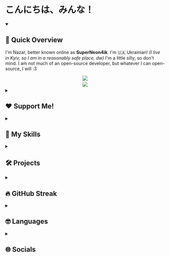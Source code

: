 # こんにちは、みんな！

<details open>
  <summary><h2>👀 Quick Overview</h2></summary>
  <p>I'm Nazar, better known online as <b>SuperNeon4ik</b>. I'm 🇺🇦 Ukrainian! <i>(I live in Kyiv, so I am in a reasonably safe place, dw)</i> I'm a little silly, so don't mind. I am not much of an open-source developer, but whatever I can open-source, I will :3</p>

  <div align="center">
    <picture>
      <source
        srcset="https://github-readme-stats.vercel.app/api?username=SuperNeon4ik&show_icons=true&theme=dark"
        media="(prefers-color-scheme: dark)"
      />
      <source
        srcset="https://github-readme-stats.vercel.app/api?username=SuperNeon4ik&show_icons=true"
        media="(prefers-color-scheme: light), (prefers-color-scheme: no-preference)"
      />
      <img src="https://github-readme-stats.vercel.app/api?username=SuperNeon4ik&show_icons=true" />
    </picture>
    <br />
    <picture>
      <source
        srcset="https://github-readme-stats.vercel.app/api/top-langs/?username=SuperNeon4ik&size_weight=0.5&count_weight=0.5&theme=dark"
        media="(prefers-color-scheme: dark)"
      />
      <source
        srcset="https://github-readme-stats.vercel.app/api/top-langs/?username=SuperNeon4ik&size_weight=0.5&count_weight=0.5"
        media="(prefers-color-scheme: light), (prefers-color-scheme: no-preference)"
      />
      <img src="https://github-readme-stats.vercel.app/api/top-langs/?username=SuperNeon4ik&size_weight=0.5&count_weight=0.5" />
    </picture>
  </div>
</details>


<details>
  <summary><h2>❤️ Support Me!</h2></summary>

  <p>I am Ukrainian. I live in Ukraine. Please first consider donating to <a href="https://savelife.in.ua/donate/">Come Back Alive</a>. If you wish to support me, I am very happy to recieve your donation over <a href="https://patreon.com/SuperNeon4ik">Patreon</a>! I am very greatful for every single cent you donate. I hope the war will end soon.</p>
</details>

<details>
  <summary><h2>💪 My Skills</h2></summary>

  <p>I am a self-taught programmer and I've been coding since I was like 9 years old. I praise back-end and hate on front-end, but forced to do both by calling. Currently, I am primarily a Java dev, but I do lots of different things.</p>

  <h3>Web Technologies</h3>
  <ul>
    <li>JavaScript</li>
    <li>HTML, CSS</li>
    <li>Node.JS</li>
    <li>SvelteKit</li>
    <li>Express.JS</li>
    <li>FastAPI</li>
  </ul>

  <h3>Application & Game Development</h3>
  <ul>
    <li>C# (.NET)</li>
    <li>Unity (with C#)</li>
    <li>Python <i>(i am a hater)</i></li>
    <li>C++ <i>(was learning a little. made a gd hack with it, lol)</i></li>
  </ul>

  <h3>Databases</h3>
  <p>I didn't use any of these much.</p>
  <ul>
    <li>Firebase Firestore</li>
    <li>Firebase Realtime Database</li>
    <li>MySQL</li>
  </ul>
  
  <h3>Modding</h3>
  <ul>
    <li>Minecraft Spigot/Paper Plugin Development</li>
    <li>Minecraft Forge/Fabric Mod Development <i>(sort of)</i></li>
    <li>Microsoft Dynamics 365 CRM <i>(didn't do anything fancy either)</i></li>
    <li>ADOFAI Modding <i>(working with it rn)</i></li>
  </ul>

  <h3>Other</h3>
  <ul>
    <li>GitHub Actions</li>
    <li>Chrome/Firefox Extension Development <i>(a little)</i></li>
    <li>Java <i>(duh)</i></li>    
  </ul>
</details>

<details>
  <summary><h2>🛠️ Projects</h2></summary>

  <h3>Minecraft Mayhem</h3>
  <img width="750" src="assets/mayhem-logo.jpg" alt="Minecraft Mayhem Logo" />
  <p>I am a plugin developer for a Minecraft Event called "Minecraft Mayhem". You should check it out one day. It's hosted once a month on Saturdays!</p>
  <ul>
    <li><a href="https://mcmayhem.live/">Website</a></li>
    <li><a href="https://discord.gg/mcmayhem">Discord Server</a></li>
    <li><a href="https://twitter.com/ItsMCMayhem">Twitter/X</a></li>
    <li><a href="https://www.twitch.tv/itsmcmayhem">Twitch</a></li>
    <li><a href="https://www.youtube.com/@itsmcmayhem">YouTube</a></li>
    <li><a href="https://tiktok.com/@itsmcmayhem">TikTok</a></li>
  </ul>

  <h3>NoxesiumUtils</h3>
  <p>A paper plugin to communicate with the <a href="https://github.com/Noxcrew/noxesium">Noxesium mod</a>.</p>
  <ul>
    <li><a href="https://modrinth.com/plugin/noxesiumutils">Modrinth</a></li>
    <li><a href="https://github.com/SuperNeon4ik/NoxesiumUtils">Source Code</a></li>
  </ul>
</details>

<details>
  <summary><h2>🔥 GitHub Streak</h2></summary>
  <a href="https://git.io/streak-stats">
    <img src="https://streak-stats.demolab.com?user=SuperNeon4ik&theme=dark&locale=en" alt="GitHub Streak">
  </a>
</details>

<details>
  <summary><h2>🤓 Languages</h2></summary>
  <p>I am a big nerd and I like learning languages in my free time.</p>
  <table>
    <tr>
      <th>Language</th>
      <th>Proficiency</th>
    </tr>
    <tr>
      <td>🇺🇦 Українська</td>
      <td>Native</td>
    </tr>
    <tr>
      <td>🏳️ Русский</td>
      <td>Native</td>
    </tr>
    <tr>
      <td>🇬🇧 English</td>
      <td>C1</td>
    </tr>
  </table>
</details>

<details>
  <summary><h2>🌐 Socials</h2></summary>

  <p>I am everywhere, even in your walls.</p>
  <ul>
    <li><a href="https://twitter.com/superneon4ik">Twitter<a></li>
    <li><a href="https://social.kyiv.dcomm.net.ua/@neon">Mastodon</a></li>
    <li><a href="https://bsky.app/profile/superneon4ik.me">Bluesky</a></li>
    <li><a href="https://youtube.com/@SuperNeon4ik">YouTube</a></li>
    <li><a href="https://twitch.tv/SuperNeon4ik">Twitch</a></li>
    <li><a href="https://open.spotify.com/artist/28pRxb8uBLppv85gXDHyhV?si=21d9eff5909f4823">Spotify</a></li>
    <li>You should also visit <a href="https://superneon4ik.me">my personal website</a> :3</li>
  </ul>
</details>